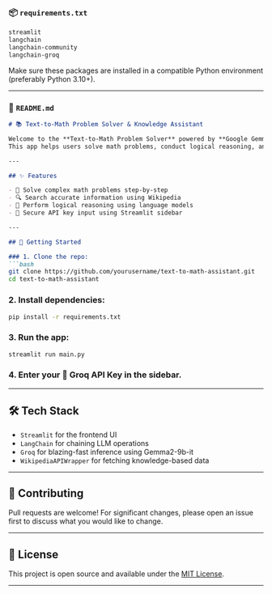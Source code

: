 ### 📦 `requirements.txt`

```txt
streamlit
langchain
langchain-community
langchain-groq
```

Make sure these packages are installed in a compatible Python environment (preferably Python 3.10+).

---

### 📘 `README.md`

````markdown
# 📚 Text-to-Math Problem Solver & Knowledge Assistant

Welcome to the **Text-to-Math Problem Solver** powered by **Google Gemma2 LLM**!  
This app helps users solve math problems, conduct logical reasoning, and search for data from Wikipedia — all through a conversational chatbot built using **Streamlit** and **LangChain**.

---

## ✨ Features

- 🧮 Solve complex math problems step-by-step
- 🔍 Search accurate information using Wikipedia
- 🧠 Perform logical reasoning using language models
- 🔐 Secure API key input using Streamlit sidebar

---

## 🚀 Getting Started

### 1. Clone the repo:
```bash
git clone https://github.com/yourusername/text-to-math-assistant.git
cd text-to-math-assistant
````

### 2. Install dependencies:

```bash
pip install -r requirements.txt
```

### 3. Run the app:

```bash
streamlit run main.py
```

### 4. Enter your 🔑 Groq API Key in the sidebar.

---

## 🛠️ Tech Stack

* `Streamlit` for the frontend UI
* `LangChain` for chaining LLM operations
* `Groq` for blazing-fast inference using Gemma2-9b-it
* `WikipediaAPIWrapper` for fetching knowledge-based data

---

## 🤝 Contributing

Pull requests are welcome! For significant changes, please open an issue first to discuss what you would like to change.

---

## 📄 License

This project is open source and available under the [MIT License](LICENSE).

---
